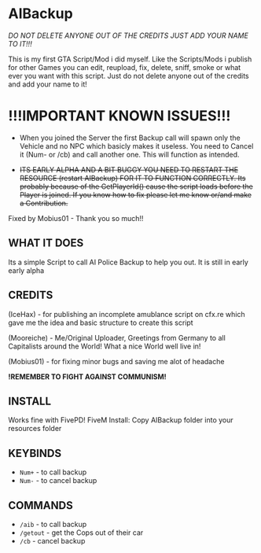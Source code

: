 # AIBackup
*DO NOT DELETE ANYONE OUT OF THE CREDITS JUST ADD YOUR NAME TO IT!!!*

This is my first GTA Script/Mod i did myself. Like the Scripts/Mods i publish for other Games you can edit, reupload, fix, delete, sniff, smoke or what ever you want with this script. Just do not delete anyone out of the credits and add your name to it!

# !!!IMPORTANT KNOWN ISSUES!!!
- When you joined the Server the first Backup call will spawn only the Vehicle and no NPC which basicly makes it useless. You need to Cancel it (Num- or /cb) and call another one. This will function as intended.



- ~~ITS EARLY ALPHA AND A BIT BUGGY YOU NEED TO RESTART THE RESOURCE (restart AIBackup) FOR IT TO FUNCTION CORRECTLY. Its probably because of the GetPlayerId() cause the script loads before the Player is joined. If you know how to fix please let me know or/and make a Contribution.~~ 

Fixed by Mobius01 - Thank you so much!!

## WHAT IT DOES
Its a simple Script to call AI Police Backup to help you out. It is still in early early alpha

## CREDITS 

(IceHax) - for publishing an incomplete amublance script on cfx.re which gave me the idea and basic structure to create this script

(Mooreiche) - Me/Original Uploader, Greetings from Germany to all Capitalists around the World! What a nice World well live in! 

(Mobius01) - for fixing minor bugs and saving me alot of headache



**!REMEMBER TO FIGHT AGAINST COMMUNISM!**

## INSTALL 

Works fine with FivePD! FiveM Install: Copy AIBackup folder into your resources folder


## KEYBINDS  
- `Num+` - to call backup
- `Num-` - to cancel backup

## COMMANDS 

- `/aib` - to call backup
- `/getout` - get the Cops out of their car
- `/cb` - cancel backup
